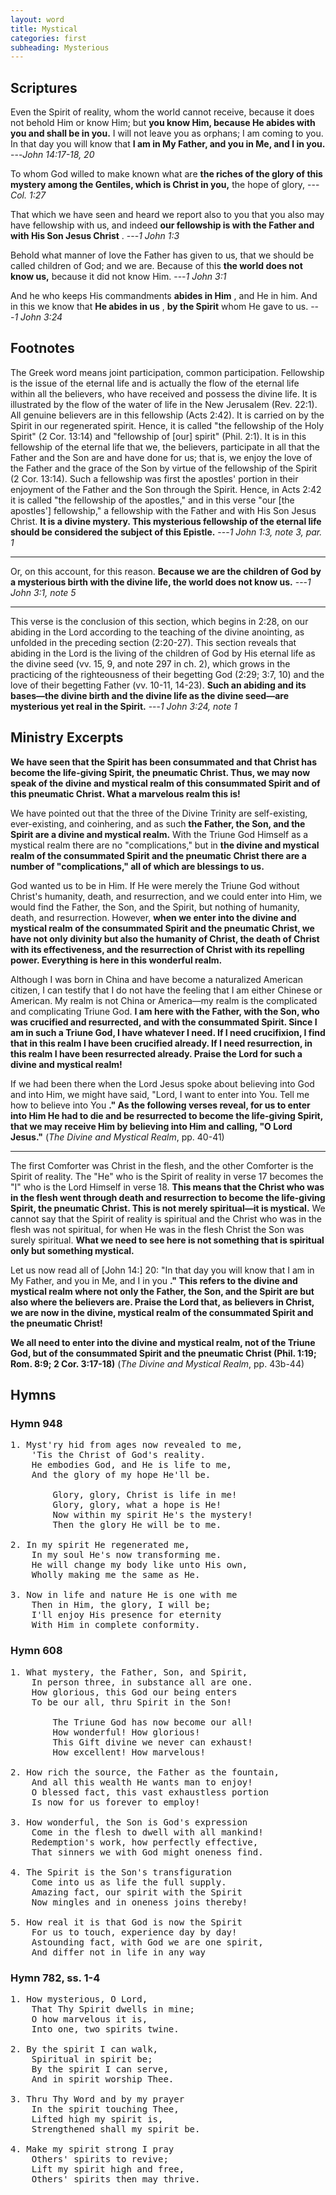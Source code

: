 ```yaml
---
layout: word
title: Mystical
categories: first
subheading: Mysterious
---
```


## Scriptures

Even the Spirit of reality, whom the world cannot receive, because it does not behold Him or know Him; but **you know Him, because He abides with you and shall be in you.** I will not leave you as orphans; I am coming to you. In that day you will know that **I am in My Father, and you in Me, and I in you.**
---_John 14:17-18, 20_

To whom God willed to make known what are **the riches of the glory of this mystery among the Gentiles, which is Christ in you,** the hope of glory,
---_Col. 1:27_

That which we have seen and heard we report also to you that you also may have fellowship with us, and indeed **our fellowship is with the Father and with His Son Jesus Christ** .
---_1 John 1:3_

Behold what manner of love the Father has given to us, that we should be called children of God; and we are. Because of this **the world does not know us,** because it did not know Him.
---_1 John 3:1_

And he who keeps His commandments **abides in Him** , and He in him. And in this we know that **He abides in us** , **by the Spirit** whom He gave to us.
---_1 John 3:24_

## Footnotes

The Greek word means joint participation, common participation. Fellowship is the issue of the eternal life and is actually the flow of the eternal life within all the believers, who have received and possess the divine life. It is illustrated by the flow of the water of life in the New Jerusalem (Rev. 22:1). All genuine believers are in this fellowship (Acts 2:42). It is carried on by the Spirit in our regenerated spirit. Hence, it is called "the fellowship of the Holy Spirit" (2 Cor. 13:14) and "fellowship of [our] spirit" (Phil. 2:1). It is in this fellowship of the eternal life that we, the believers, participate in all that the Father and the Son are and have done for us; that is, we enjoy the love of the Father and the grace of the Son by virtue of the fellowship of the Spirit (2 Cor. 13:14). Such a fellowship was first the apostles' portion in their enjoyment of the Father and the Son through the Spirit. Hence, in Acts 2:42 it is called "the fellowship of the apostles," and in this verse "our [the apostles'] fellowship," a fellowship with the Father and with His Son Jesus Christ. **It is a divine mystery. This mysterious fellowship of the eternal life should be considered the subject of this Epistle.**
---_1 John 1:3, note 3, par. 1_

---

Or, on this account, for this reason. **Because we are the children of God by a mysterious birth with the divine life, the world does not know us.**
---_1 John 3:1, note 5_

---

This verse is the conclusion of this section, which begins in 2:28, on our abiding in the Lord according to the teaching of the divine anointing, as unfolded in the preceding section (2:20-27). This section reveals that abiding in the Lord is the living of the children of God by His eternal life as the divine seed (vv. 15, 9, and note 297 in ch. 2), which grows in the practicing of the righteousness of their begetting God (2:29; 3:7, 10) and the love of their begetting Father (vv. 10-11, 14-23). **Such an abiding and its bases—the divine birth and the divine life as the divine seed—are mysterious yet real in the Spirit.**
---_1 John 3:24, note 1_

## Ministry Excerpts

**We have seen that the Spirit has been consummated and that Christ has become the life-giving Spirit, the pneumatic Christ. Thus, we may now speak of the divine and mystical realm of this consummated Spirit and of this pneumatic Christ. What a marvelous realm this is!**

We have pointed out that the three of the Divine Trinity are self-existing, ever-existing, and coinhering, and as such **the Father, the Son, and the Spirit are a divine and mystical realm.** With the Triune God Himself as a mystical realm there are no "complications," but in **the divine and mystical realm of the consummated Spirit and the pneumatic Christ there are a number of "complications," all of which are blessings to us.**

God wanted us to be in Him. If He were merely the Triune God without Christ's humanity, death, and resurrection, and we could enter into Him, we would find the Father, the Son, and the Spirit, but nothing of humanity, death, and resurrection. However, **when we enter into the divine and mystical realm of the consummated Spirit and the pneumatic Christ, we have not only divinity but also the humanity of Christ, the death of Christ with its effectiveness, and the resurrection of Christ with its repelling power. Everything is here in this wonderful realm.**

Although I was born in China and have become a naturalized American citizen, I can testify that I do not have the feeling that I am either Chinese or American. My realm is not China or America—my realm is the complicated and complicating Triune God. **I am here with the Father, with the Son, who was crucified and resurrected, and with the consummated Spirit. Since I am in such a Triune God, I have whatever I need. If I need crucifixion, I find that in this realm I have been crucified already. If I need resurrection, in this realm I have been resurrected already. Praise the Lord for such a divine and mystical realm!**

If we had been there when the Lord Jesus spoke about believing into God and into Him, we might have said, "Lord, I want to enter into You. Tell me how to believe into You **." As the following verses reveal, for us to enter into Him He had to die and be resurrected to become the life-giving Spirit, that we may receive Him by believing into Him and calling, "O Lord Jesus."** (_The Divine and Mystical Realm_, pp. 40-41)

---

The first Comforter was Christ in the flesh, and the other Comforter is the Spirit of reality. The "He" who is the Spirit of reality in verse 17 becomes the "I" who is the Lord Himself in verse 18. **This means that the Christ who was in the flesh went through death and resurrection to become the life-giving Spirit, the pneumatic Christ. This is not merely spiritual—it is mystical.** We cannot say that the Spirit of reality is spiritual and the Christ who was in the flesh was not spiritual, for when He was in the flesh Christ the Son was surely spiritual. **What we need to see here is not something that is spiritual only but something mystical.**

Let us now read all of [John 14:] 20: "In that day you will know that I am in My Father, and you in Me, and I in you **." This refers to the divine and mystical realm where not only the Father, the Son, and the Spirit are but also where the believers are. Praise the Lord that, as believers in Christ, we are now in the divine, mystical realm of the consummated Spirit and the pneumatic Christ!**

**We all need to enter into the divine and mystical realm, not of the Triune God, but of the consummated Spirit and the pneumatic Christ (Phil. 1:19; Rom. 8:9; 2 Cor. 3:17-18)** (_The Divine and Mystical Realm_, pp. 43b-44)

## Hymns

### Hymn 948

<pre>
1. Myst'ry hid from ages now revealed to me,
    'Tis the Christ of God's reality.
    He embodies God, and He is life to me,
    And the glory of my hope He'll be.

        Glory, glory, Christ is life in me!
        Glory, glory, what a hope is He!
        Now within my spirit He's the mystery!
        Then the glory He will be to me.

2. In my spirit He regenerated me,
    In my soul He's now transforming me.
    He will change my body like unto His own,
    Wholly making me the same as He.

3. Now in life and nature He is one with me
    Then in Him, the glory, I will be;
    I'll enjoy His presence for eternity
    With Him in complete conformity.
</pre>

### Hymn 608 

<pre>
1. What mystery, the Father, Son, and Spirit,
    In person three, in substance all are one.
    How glorious, this God our being enters
    To be our all, thru Spirit in the Son!

        The Triune God has now become our all!
        How wonderful! How glorious!
        This Gift divine we never can exhaust!
        How excellent! How marvelous!

2. How rich the source, the Father as the fountain,
    And all this wealth He wants man to enjoy!
    O blessed fact, this vast exhaustless portion
    Is now for us forever to employ!

3. How wonderful, the Son is God's expression
    Come in the flesh to dwell with all mankind!
    Redemption's work, how perfectly effective,
    That sinners we with God might oneness find.

4. The Spirit is the Son's transfiguration
    Come into us as life the full supply.
    Amazing fact, our spirit with the Spirit
    Now mingles and in oneness joins thereby!

5. How real it is that God is now the Spirit
    For us to touch, experience day by day!
    Astounding fact, with God we are one spirit,
    And differ not in life in any way
</pre>

### Hymn 782, ss. 1-4

<pre>
1. How mysterious, O Lord,
    That Thy Spirit dwells in mine;
    O how marvelous it is,
    Into one, two spirits twine.

2. By the spirit I can walk,
    Spiritual in spirit be;
    By the spirit I can serve,
    And in spirit worship Thee.

3. Thru Thy Word and by my prayer
    In the spirit touching Thee,
    Lifted high my spirit is,
    Strengthened shall my spirit be.

4. Make my spirit strong I pray
    Others' spirits to revive;
    Lift my spirit high and free,
    Others' spirits then may thrive.
</pre>
